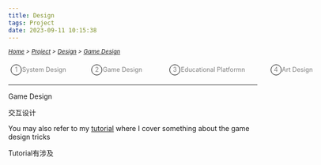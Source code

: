 ```yaml
---
title: Design
tags: Project
date: 2023-09-11 10:15:38
---
```


<style>
    .menu-item {
        display: inline-block; /* Ensure elements are horizontally aligned */
        margin-right: 20px;
        position: relative;
        padding: 5px;
        color: grey;
        text-decoration: none;
        font-size: 90%; /* Reduce font size */
    }
    .menu-item:hover {
        font-weight: bold;
        color: grey !important;
    }
    .menu-item::before {
        content: counter(item) " ";
        counter-increment: item;
        border: 1px solid black;
        background-color: transparent;
        border-radius: 50%;
        width: 20px;
        height: 20px;
        display: inline-block;
        text-align: center;
        line-height: 20px;
        margin-right: 1px;
        color: grey;
    }
    .menu-list {
        list-style: none; 
        counter-reset: item;
        padding: 0; /* Remove default padding */
    }
    .menu-list div {
        white-space: nowrap; /* Prevent wrapping of list items */
    }
</style>
*<small>[Home](/Home/index.html) > [Project](/tags/Project/index.html) > [Design](/2023/09/11/Project/Design/Design/index.html) > [Game Design](/2023/09/11/Project/Design/Game-Design/index.html)</small>*

<ol class="menu-list">
    <div>
        <li><a href="/2023/09/11/Project/Design/Game-Design/index.html" class="menu-item">System Design&nbsp;&nbsp;&nbsp;&nbsp;&nbsp;&nbsp</a><a href="/2023/09/11/Project/Design/Game-Design/index.html" class="menu-item">Game Design&nbsp;&nbsp;&nbsp;&nbsp;&nbsp;&nbsp</a>
        <a href="/2023/09/11/Project/Design/Educational-Platform/index.html" class="menu-item">Educational Platformn&nbsp;&nbsp;&nbsp;&nbsp;&nbsp;&nbsp</a><a href="/2023/09/11/Project/Design/Art-Design/index.html"  class="menu-item">Art Design&nbsp;&nbsp;&nbsp;&nbsp;&nbsp;&nbsp;&nbsp;&nbsp;&nbsp;&nbsp</a></li>
    </div>
</ol>

---

Game Design

交互设计

You may also refer to my [tutorial](/2023/09/11/Interview/CS-Tutorial/index.html) where I cover something about the game design tricks

Tutorial有涉及


